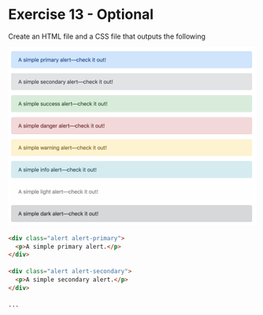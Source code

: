 # Exercise 13 - Optional

Create an HTML file and a CSS file that outputs the following

![exercise-13 goal](../../__lecture/assets/ex-13-goal.png)

```html
<div class="alert alert-primary">
  <p>A simple primary alert.</p>
</div>

<div class="alert alert-secondary">
  <p>A simple secondary alert.</p>
</div>

...
```
